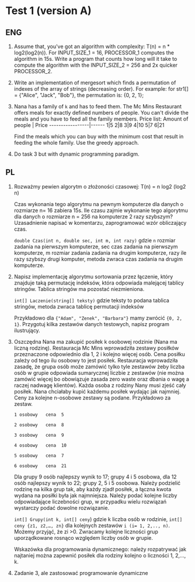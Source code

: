 # Test 1 (version A)

## ENG

1. Assume that, you've got an algorithm with complexity: T(n) = n * log2(log2(n)). For INPUT_SIZE_1 = 16, PROCESSOR_1 computes the algorithm in 15s. Write a program that counts how long will it take to compute the algorithm with the INPUT_SIZE_2 = 256 and 2x quicker PROCESSOR_2.

2. Write an implementation of mergesort which finds a permutation of indexes of the array of strings (decreasing order). For example: for str1[] = {"Alice", "Jack", "Bob"}, the permutation is: {0, 2, 1};

3. Nana has a family of `k` and has to feed them. The Mc Mins Restaurant offers meals for exactly defined numbers of people. You can't divide the meals and you have to feed all the family members. Price list:
    Amount of people | Price
    -----------------|------
    1|5
    2|8
    3|9
    4|10
    5|7
    6|21

    Find the meals which you can buy with the minimum cost that result in feeding the whole family. Use the greedy approach.

4. Do task 3 but with dynamic programming paradigm.

## PL

1. Rozważmy pewien algorytm  o złożoności czasowej:  T(n) = n log2 (log2 n)

    Czas wykonania tego algorytmu na pewnym komputerze dla danych o rozmiarze n= 16 zabiera 15s. Ile czasu zajmie wykonanie tego algorytmu dla danych o rozmiarze n = 256 na komputerze 2 razy szybszym?
    Uzasadnienie napisać w komentarzu, zaprogramować wzór obliczający czas.

    `double Czas(int n, double sec, int m, int razy)` gdzie `n` rozmiar zadania na pierwszym komputerze, sec czas zadania na pierwszym komputerze, m rozmiar zadania zadania na drugim komputerze, razy  ile razy szybszy drugi komputer, metoda zwraca czas zadania na drugim komputerze. 

2. Napisz implementację algorytmu sortowania przez łączenie, który znajduje taką permutację indeksów, która odpowiada malejącej tablicy stringów. Tablica stringów ma pozostać niezmieniona. 

    `int[] Laczenie(string[] teksty)` gdzie teksty to podana tablica stringów, metoda zwraca tablicę permutacji indeksów

    Przykładowo dla `{"Adam", "Zenek", "Barbara"}` mamy zwrócić `{0, 2, 1}`. Przygotuj kilka zestawów danych testowych, napisz program ilustrujący.

3.  Oszczędna Nana ma zakupić posiłek  k osobowej rodzinie (Nana ma liczną rodzinę). Restauracja Mc Mins wprowadziła zestawy posiłków przeznaczone odpowiednio dla 1, 2 i kolejno więcej osób. Cena posiłku zależy od tego ilu osobowy to jest posiłek. Restauracja wprowadziła zasadę, że grupa osób może zamówić tylko tyle zestawów żeby liczba osób w grupie odpowiada sumarycznej liczbie z zestawów (nie można zamówić więcej bo obowiązuje zasada zero waste oraz dbania o wagę a raczej nadwagę klientów). Każda osoba z rodziny Nany musi zjeść cały posiłek. Nana chciałaby kupić każdemu posiłek wydając jak najmniej. Ceny za kolejne n-osobowe zestawy są podane. Przykładowo za zestaw.
    ```
    1 osobowy   cena  5

    2 osobowy   cena  8

    3 osobowy   cena  9

    4 osobowy   cena  10

    5 osobowy   cena  7

    6 osobowy   cena  21
    ```

    Dla grupy 9 osób najlepszy wynik to 17; grupy  4 i 5 osobowa, dla 12 osób najlepszy wynik to 22; grupy 2, 5 i 5 osobowa. Należy podzielić rodzinę na kilka grup tak, aby każdy zjadł posiłek, a łączna kwota wydana na posiłki była jak najmniejsza. Należy podać kolejne liczby odpowiadające liczebności grup, w przypadku wielu rozwiązań wystarczy podać dowolne rozwiązanie.

    `int[] Grupy(int k, int[] ceny`) gdzie k liczba osób w rodzinie, `int[] ceny {z1, z2,…, zn}` dla kolejnych zestawów  `i (i= 1, 2,.., n)`. Możemy przyjąć, że zi >0. Zwracamy kolejne liczności grup uporządkowane rosnąco względem liczby osób w grupie.

    Wskazówka dla programowania dynamicznego: należy rozpatrywać jak najtaniej można zapewnić posiłek dla rodziny kolejno o liczności 1, 2,…,  k.

4. Zadanie 3, ale zastosować programowanie dynamiczne


